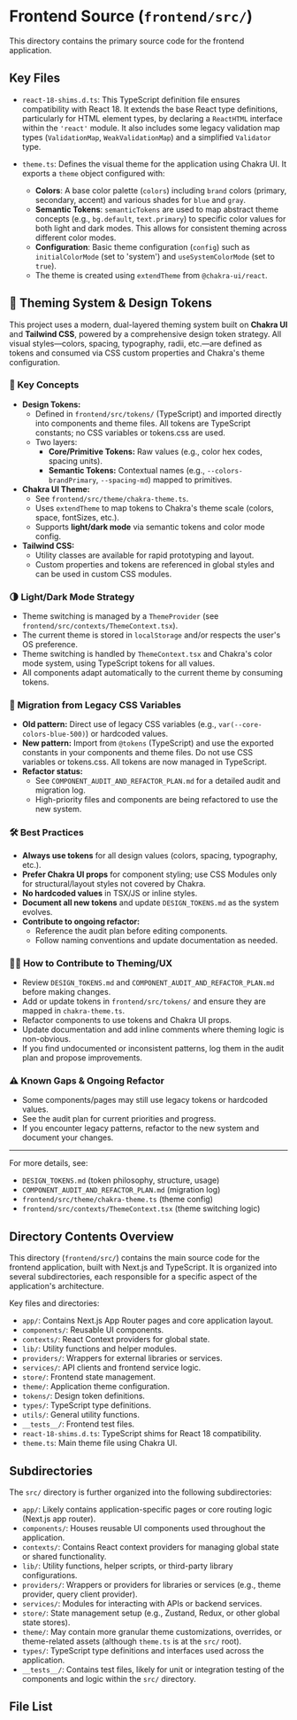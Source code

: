 # Frontend Source (`frontend/src/`)

This directory contains the primary source code for the frontend application.

## Key Files

- `react-18-shims.d.ts`: This TypeScript definition file ensures compatibility with React 18. It extends the base React type definitions, particularly for HTML element types, by declaring a `ReactHTML` interface within the `'react'` module. It also includes some legacy validation map types (`ValidationMap`, `WeakValidationMap`) and a simplified `Validator` type.

- `theme.ts`: Defines the visual theme for the application using Chakra UI. It exports a `theme` object configured with:
  - **Colors**: A base color palette (`colors`) including `brand` colors (primary, secondary, accent) and various shades for `blue` and `gray`.
  - **Semantic Tokens**: `semanticTokens` are used to map abstract theme concepts (e.g., `bg.default`, `text.primary`) to specific color values for both light and dark modes. This allows for consistent theming across different color modes.
  - **Configuration**: Basic theme configuration (`config`) such as `initialColorMode` (set to 'system') and `useSystemColorMode` (set to `true`).
  - The theme is created using `extendTheme` from `@chakra-ui/react`.

## 🎨 Theming System & Design Tokens

This project uses a modern, dual-layered theming system built on **Chakra UI** and **Tailwind CSS**, powered by a comprehensive design token strategy. All visual styles—colors, spacing, typography, radii, etc.—are defined as tokens and consumed via CSS custom properties and Chakra's theme configuration.

### 🧩 Key Concepts

- **Design Tokens:**
  - Defined in `frontend/src/tokens/` (TypeScript) and imported directly into components and theme files. All tokens are TypeScript constants; no CSS variables or tokens.css are used.
  - Two layers:
    - **Core/Primitive Tokens:** Raw values (e.g., color hex codes, spacing units).
    - **Semantic Tokens:** Contextual names (e.g., `--colors-brandPrimary`, `--spacing-md`) mapped to primitives.
- **Chakra UI Theme:**
  - See `frontend/src/theme/chakra-theme.ts`.
  - Uses `extendTheme` to map tokens to Chakra's theme scale (colors, space, fontSizes, etc.).
  - Supports **light/dark mode** via semantic tokens and color mode config.
- **Tailwind CSS:**
  - Utility classes are available for rapid prototyping and layout.
  - Custom properties and tokens are referenced in global styles and can be used in custom CSS modules.

### 🌗 Light/Dark Mode Strategy

- Theme switching is managed by a `ThemeProvider` (see `frontend/src/contexts/ThemeContext.tsx`).
- The current theme is stored in `localStorage` and/or respects the user's OS preference.
- Theme switching is handled by `ThemeContext.tsx` and Chakra's color mode system, using TypeScript tokens for all values.
- All components adapt automatically to the current theme by consuming tokens.

### 🚀 Migration from Legacy CSS Variables

- **Old pattern:** Direct use of legacy CSS variables (e.g., `var(--core-colors-blue-500)`) or hardcoded values.
- **New pattern:** Import from `@tokens` (TypeScript) and use the exported constants in your components and theme files. Do not use CSS variables or tokens.css. All tokens are now managed in TypeScript.
- **Refactor status:**
  - See `COMPONENT_AUDIT_AND_REFACTOR_PLAN.md` for a detailed audit and migration log.
  - High-priority files and components are being refactored to use the new system.

### 🛠️ Best Practices

- **Always use tokens** for all design values (colors, spacing, typography, etc.).
- **Prefer Chakra UI props** for component styling; use CSS Modules only for structural/layout styles not covered by Chakra.
- **No hardcoded values** in TSX/JS or inline styles.
- **Document all new tokens** and update `DESIGN_TOKENS.md` as the system evolves.
- **Contribute to ongoing refactor:**
  - Reference the audit plan before editing components.
  - Follow naming conventions and update documentation as needed.

### 🧑‍💻 How to Contribute to Theming/UX

- Review `DESIGN_TOKENS.md` and `COMPONENT_AUDIT_AND_REFACTOR_PLAN.md` before making changes.
- Add or update tokens in `frontend/src/tokens/` and ensure they are mapped in `chakra-theme.ts`.
- Refactor components to use tokens and Chakra UI props.
- Update documentation and add inline comments where theming logic is non-obvious.
- If you find undocumented or inconsistent patterns, log them in the audit plan and propose improvements.

### ⚠️ Known Gaps & Ongoing Refactor

- Some components/pages may still use legacy tokens or hardcoded values.
- See the audit plan for current priorities and progress.
- If you encounter legacy patterns, refactor to the new system and document your changes.

---

For more details, see:

- `DESIGN_TOKENS.md` (token philosophy, structure, usage)
- `COMPONENT_AUDIT_AND_REFACTOR_PLAN.md` (migration log)
- `frontend/src/theme/chakra-theme.ts` (theme config)
- `frontend/src/contexts/ThemeContext.tsx` (theme switching logic)

## Directory Contents Overview

This directory (`frontend/src/`) contains the main source code for the frontend application, built with Next.js and TypeScript. It is organized into several subdirectories, each responsible for a specific aspect of the application's architecture.

Key files and directories:

*   `app/`: Contains Next.js App Router pages and core application layout.
*   `components/`: Reusable UI components.
*   `contexts/`: React Context providers for global state.
*   `lib/`: Utility functions and helper modules.
*   `providers/`: Wrappers for external libraries or services.
*   `services/`: API clients and frontend service logic.
*   `store/`: Frontend state management.
*   `theme/`: Application theme configuration.
*   `tokens/`: Design token definitions.
*   `types/`: TypeScript type definitions.
*   `utils/`: General utility functions.
*   `__tests__/`: Frontend test files.
*   `react-18-shims.d.ts`: TypeScript shims for React 18 compatibility.
*   `theme.ts`: Main theme file using Chakra UI.

## Subdirectories

The `src/` directory is further organized into the following subdirectories:

- `app/`: Likely contains application-specific pages or core routing logic (Next.js app router).
- `components/`: Houses reusable UI components used throughout the application.
- `contexts/`: Contains React context providers for managing global state or shared functionality.
- `lib/`: Utility functions, helper scripts, or third-party library configurations.
- `providers/`: Wrappers or providers for libraries or services (e.g., theme provider, query client provider).
- `services/`: Modules for interacting with APIs or backend services.
- `store/`: State management setup (e.g., Zustand, Redux, or other global state stores).
- `theme/`: May contain more granular theme customizations, overrides, or theme-related assets (although `theme.ts` is at the `src/` root).
- `types/`: TypeScript type definitions and interfaces used across the application.
- `__tests__/`: Contains test files, likely for unit or integration testing of the components and logic within the `src/` directory.

<!-- File List Start -->
## File List


<!-- File List End -->
